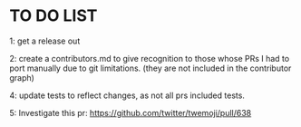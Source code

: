 # TO DO LIST

1: get a release out

2: create a contributors.md to give recognition to those whose PRs I had to port manually due to git limitations. (they are not included in the contributor graph)

4: update tests to reflect changes, as not all prs included tests.

5: Investigate this pr: <https://github.com/twitter/twemoji/pull/638>
